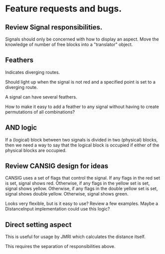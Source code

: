# Feature requests and bugs.

## Review Signal responsibilities.
Signals should only be concerned with how to display an aspect.
Move the knowledge of number of free blocks into a "translator" object.

## Feathers
Indicates diverging routes.

Should light up when the signal is not red and a specified point
is set to a diverging route.

A signal can have several feathers.

How to make it easy to add a feather to any signal without having
to create permutations of all combinations? 

## AND logic
If a (logical) block between two signals is divided in two 
(physical) blocks, then we need a way to say that the logical
block is occupied if either of the physical blocks are occupied.

## Review CANSIG design for ideas
CANSIG uses a set of flags that control the signal.
If any flags in the red set is set, signal shows red.
Otherwise, if any flags in the yellow set is set, signal shows yellow.
Otherwise, if any flags in the double yellow set is set, signal shows double yellow.
Otherwise, signal shows green.

Looks very flexible, but is it easy to use? 
Review a few examples.
Maybe a DistanceInput implementation could use this logic?

## Direct setting aspect
This is useful for usage by JMRI which calculates the distance itself.

This requires the separation of responsibilities above.
